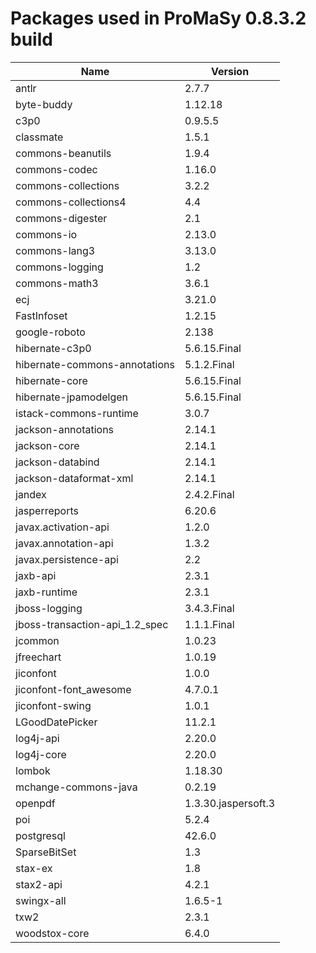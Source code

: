 # Packages used in ProMaSy 0.8.3.2 build

|Name|Version|
|---|---|
|antlr|2.7.7|
|byte-buddy|1.12.18|
|c3p0|0.9.5.5|
|classmate|1.5.1|
|commons-beanutils|1.9.4|
|commons-codec|1.16.0|
|commons-collections|3.2.2|
|commons-collections4|4.4|
|commons-digester|2.1|
|commons-io|2.13.0|
|commons-lang3|3.13.0|
|commons-logging|1.2|
|commons-math3|3.6.1|
|ecj|3.21.0|
|FastInfoset|1.2.15|
|google-roboto|2.138|
|hibernate-c3p0|5.6.15.Final|
|hibernate-commons-annotations|5.1.2.Final|
|hibernate-core|5.6.15.Final|
|hibernate-jpamodelgen|5.6.15.Final|
|istack-commons-runtime|3.0.7|
|jackson-annotations|2.14.1|
|jackson-core|2.14.1|
|jackson-databind|2.14.1|
|jackson-dataformat-xml|2.14.1|
|jandex|2.4.2.Final|
|jasperreports|6.20.6|
|javax.activation-api|1.2.0|
|javax.annotation-api|1.3.2|
|javax.persistence-api|2.2|
|jaxb-api|2.3.1|
|jaxb-runtime|2.3.1|
|jboss-logging|3.4.3.Final|
|jboss-transaction-api_1.2_spec|1.1.1.Final|
|jcommon|1.0.23|
|jfreechart|1.0.19|
|jiconfont|1.0.0|
|jiconfont-font_awesome|4.7.0.1|
|jiconfont-swing|1.0.1|
|LGoodDatePicker|11.2.1|
|log4j-api|2.20.0|
|log4j-core|2.20.0|
|lombok|1.18.30|
|mchange-commons-java|0.2.19|
|openpdf|1.3.30.jaspersoft.3|
|poi|5.2.4|
|postgresql|42.6.0|
|SparseBitSet|1.3|
|stax-ex|1.8|
|stax2-api|4.2.1|
|swingx-all|1.6.5-1|
|txw2|2.3.1|
|woodstox-core|6.4.0|
